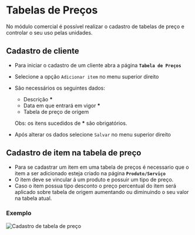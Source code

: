 # Tabelas de Preços

No módulo comercial é possível realizar o cadastro de tabelas de preço e controlar o seu uso pelas unidades.

## Cadastro de cliente

* Para iniciar o cadastro de um cliente abra a página **`Tabela de Preços`**
* Selecione a opção `Adicionar item` no menu superior direito
* São necessários os seguintes dados:

  * Descrição **\***
  * Data em que entrará em vigor **\***
  * Tabela de preço de origem

  Obs: os itens sucedidos de **\*** são obrigatórios.   

* Após alterar os dados selecione `Salvar` no menu superior direito

## Cadastro de item na tabela de preço

* Para se cadastrar um item em uma tabela de preços é necessario que o item a ser adicionado esteja criado na página **`Produto/Serviço`**
* O item deve se vincular á um produto e possuir um tipo de preço.
* Caso o item possua tipo desconto o preço percentual do item será aplicado sobre tabela de origem aumentando ou diminuindo o seu valor na tabela atual.

### Exemplo

![Cadastro de tabela de pre&#xE7;o](../../../../.gitbook/assets/fluxo-tabela-de-precos.gif)

